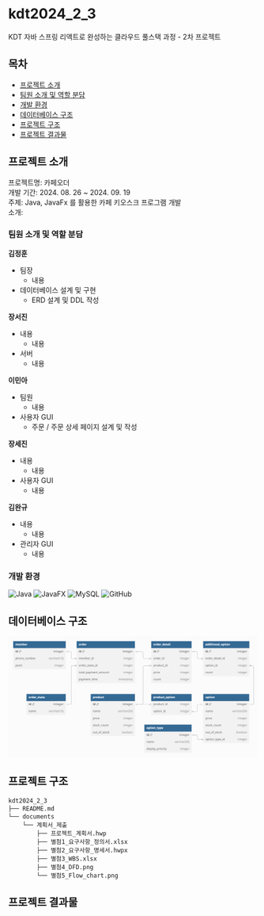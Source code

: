 # kdt2024_2_3
KDT 자바 스프링 리액트로 완성하는 클라우드 풀스택 과정 - 2차 프로젝트

## 목차

- [프로젝트 소개](#프로젝트-소개)
- [팀원 소개 및 역할 분담](#팀원-소개-및-역할-분담)
- [개발 환경](#개발-환경)
- [데이터베이스 구조](#데이터베이스-구조)
- [프로젝트 구조](#프로젝트-구조)
- [프로젝트 결과물](#프로젝트-결과물)

## 프로젝트 소개

프로젝트명: 카페오더 <br>
개발 기간: 2024. 08. 26 ~ 2024. 09. 19 <br>
주제: Java, JavaFx 를 활용한 카페 키오스크 프로그램 개발 <br>
소개: <br>

### 팀원 소개 및 역할 분담

**김정훈** <br>
- 팀장
    - 내용
- 데이터베이스 설계 및 구현
    - ERD 설계 및 DDL 작성

**장서진** <br>
- 내용
    - 내용
- 서버
    - 내용

**이민아** <br>
- 팀원
    - 내용
- 사용자 GUI
    - 주문 / 주문 상세 페이지 설계 및 작성
      
**장세진** <br>
- 내용
    - 내용
- 사용자 GUI
    - 내용

**김완규** <br>
- 내용
    - 내용
- 관리자 GUI
    - 내용

### 개발 환경

![Java](https://img.shields.io/badge/java-%23ED8B00.svg?style=for-the-badge&logo=openjdk&logoColor=white)
![JavaFX](https://img.shields.io/badge/javafx-%23FF0000.svg?style=for-the-badge&logo=javafx&logoColor=white)
![MySQL](https://img.shields.io/badge/mysql-4479A1.svg?style=for-the-badge&logo=mysql&logoColor=white) 
![GitHub](https://img.shields.io/badge/github-%23121011.svg?style=for-the-badge&logo=github&logoColor=white)

## 데이터베이스 구조
![ERD](https://github.com/Hoon1999/hoon1999.github.io/blob/main/assets/img/2024-09-05/project_cafe-order/1.png?raw=true)

## 프로젝트 구조
```
kdt2024_2_3
├── README.md
└── documents
    └── 계획서_제출
        ├── 프로젝트_계획서.hwp
        ├── 별첨1_요구사항_정의서.xlsx
        ├── 별첨2_요구사항_명세서.hwpx
        ├── 별첨3_WBS.xlsx
        ├── 별첨4_DFD.png
        └── 별첨5_Flow_chart.png
```
## 프로젝트 결과물
